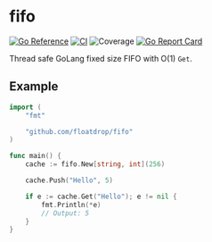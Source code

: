 # fifo
[![Go Reference](https://pkg.go.dev/badge/github.com/floatdrop/fifo.svg)](https://pkg.go.dev/github.com/floatdrop/fifo)
[![CI](https://github.com/floatdrop/fifo/actions/workflows/ci.yml/badge.svg)](https://github.com/floatdrop/fifo/actions/workflows/ci.yml)
![Coverage](https://img.shields.io/badge/Coverage-100.0%25-brightgreen)
[![Go Report Card](https://goreportcard.com/badge/github.com/floatdrop/fifo)](https://goreportcard.com/report/github.com/floatdrop/fifo)

Thread safe GoLang fixed size FIFO with O(1) `Get`.

## Example

```go
import (
	"fmt"

	"github.com/floatdrop/fifo"
)

func main() {
	cache := fifo.New[string, int](256)

	cache.Push("Hello", 5)

	if e := cache.Get("Hello"); e != nil {
		fmt.Println(*e)
		// Output: 5
	}
}
```
